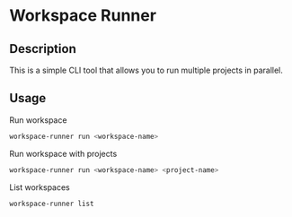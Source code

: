 # Workspace Runner

## Description

This is a simple CLI tool that allows you to run multiple projects in parallel.

## Usage

Run workspace
```bash
workspace-runner run <workspace-name>
```

Run workspace with projects
```bash
workspace-runner run <workspace-name> <project-name>
```

List workspaces
```bash
workspace-runner list
```
